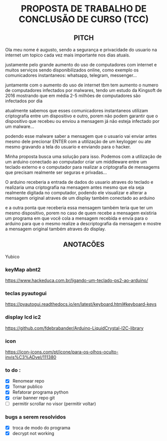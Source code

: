 <h1 align="center">PROPOSTA DE TRABALHO DE CONCLUSÃO DE CURSO (TCC)</h1>

<h2 align="center">PITCH</h2>
Ola meu nome é augusto, sendo a segurança e privacidade do usuario na internet um topico cada vez mais importante nos dias atuais.

justamente pelo grande aumento do uso de computadores com internet e muitos serviços sendo disponibilizados online,
como exemplo os comunicadores instantaneos: whatsapp, telegram, messenger...

juntamente com o aumento do uso de internet tbm tem aumento o numero de computadores infectados por malwares, tendo um estudo da Kingsoft de 2016 mostrando que em média 2-5 milhões de computadores são infectados por dia

atualmente sabemos que esses comunicadores instantaneos utilizam criptografia entre um dispositivo e outro, porem não podem garantir que o dispositivo que recebeu ou enviou a mensagem já não esteja infectado por um malware...

podendo esse malware saber a mensagem que o usuario vai enviar antes mesmo dele precionar ENTER com a utilização de um keylogger ou ate mesmo gravando a tela do usuario e enviando para o hacker.

Minha proposta busca uma solução para isso.
Podemos com a utilização de um arduino conectado ao computador criar um middleware entre um teclado externo e o computador
para realizar a criptografia de mensagems que precisam realmente ser seguras e privadas...

O arduino receberia a entrada de dados do usuario atraves do teclado e realizaria uma criptografia na mensagem antes mesmo que ela seja realmente digitada no computador, podendo ele visualizar e alterar a mensagem original atraves de um display também conectado ao arduino

e a outra ponta que receberia essa mensagem também teria que ter um mesmo dispositivo, 
porem no caso de quem recebe a mensagem existiria um programa em que você cola a mensagem recebida e envia para o arduino para que o mesmo realize a descriptografia da mensagem e mostre a mensagem original também atraves do display.

<h2 align="center">ANOTACÕES</h2>

Yubico

### keyMap abnt2 

https://www.hackeduca.com.br/ligando-um-teclado-ps2-ao-arduino/

### teclas pyautogui
https://pyautogui.readthedocs.io/en/latest/keyboard.html#keyboard-keys
### display lcd ic2
https://github.com/fdebrabander/Arduino-LiquidCrystal-I2C-library

### icon
https://icon-icons.com/pt/icone/para-os-olhos-oculto-invis%C3%ADvel/111380

### to do :

- [x] Renomear repo
- [x] Tornar publico
- [x] Refatorar programa python
- [x] criar banner repo git
- [ ] permitir scrollar no visor (permitir voltar)

### bugs a serem resolvidos
- [x] troca de modo do programa
- [x] decrypt not working